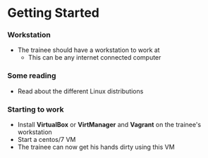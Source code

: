 # Getting Started

### Workstation

- The trainee should have a workstation to work at
  - This can be any internet connected computer

### Some reading
- Read about the different Linux distributions

### Starting to work
- Install **VirtualBox** or **VirtManager** and **Vagrant** on the trainee's workstation
- Start a centos/7 VM
- The trainee can now get his hands dirty using this VM